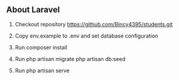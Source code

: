 

## About Laravel
 
1. Checkout repository 
   https://github.com/Bincy4395/students.git

2. Copy env.example to .env and set database configuration

3. Run 
   composer install

4. Run
    php artisan migrate
    php artisan db:seed

5. Run
   php artisan serve


